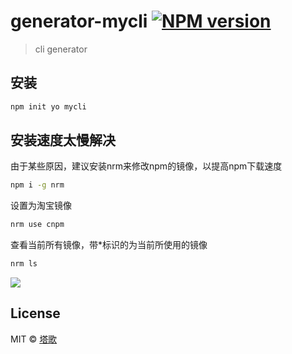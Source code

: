 # generator-mycli [![NPM version][npm-image]][npm-url]
> cli generator

## 安装

```bash
npm init yo mycli
```

## 安装速度太慢解决

由于某些原因，建议安装nrm来修改npm的镜像，以提高npm下载速度

```bash
npm i -g nrm
```

设置为淘宝镜像

```bash
nrm use cnpm
```

查看当前所有镜像，带*标识的为当前所使用的镜像

```bash
nrm ls
```

![](https://gw.alicdn.com/tfs/TB1BiTKdHus3KVjSZKbXXXqkFXa-814-378.png)


## License

MIT © [塔歌]()


[npm-image]: https://badge.fury.io/js/generator-mycli.svg
[npm-url]: https://npmjs.org/package/generator-mycli
